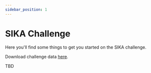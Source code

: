 ```yaml
---
sidebar_position: 1
---
```


# SIKA Challenge
Here you'll find some things to get you started on the SIKA challenge.


Download challenge data [here](https://hackzurich2023storage.blob.core.windows.net/sika-challenge/Material%20for%20HackZurich.zip?sv=2021-10-04&st=2023-09-15T00%3A17%3A05Z&se=2023-09-22T00%3A17%3A00Z&sr=b&sp=r&sig=9sVSyEANCs1hfFbJshfg8kAd6j0JZE3hhAJ4R7%2FbF9E%3D).

TBD